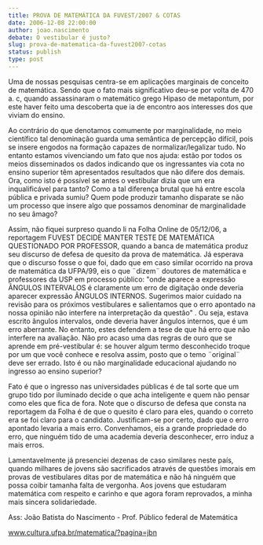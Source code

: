```yaml
---
title: PROVA DE MATEMÁTICA DA FUVEST/2007 & COTAS
date: 2006-12-08 22:00:00
author: joao.nascimento
debate: O vestibular é justo?
slug: prova-de-matematica-da-fuvest2007-cotas
status: publish 
type: post
---
```


Uma de nossas pesquisas centra-se em aplicações marginais de conceito de matemática. Sendo que o fato mais significativo deu-se por volta de 470 a. c, quando assassinaram o matemático grego Hipaso de metapontum, por este haver feito uma descoberta que ia de encontro aos interesses dos que viviam do ensino.   

Ao contrário do que denotamos comumente por marginalidade, no meio científico tal denominação guarda uma semântica de percepção difícil, pois se insere engodos na formação capazes de normalizar/legalizar tudo. No entanto estamos vivenciando um fato que nos ajuda: estão por todos os meios disseminados os dados indicando que os ingressantes via cota no ensino superior têm apresentados resultados que não difere dos demais. Ora, como isto é possível se antes o vestibular dizia que um era inqualificável para tanto? Como a tal diferença brutal que há entre escola pública e privada sumiu? Quem pode produzir tamanho disparate se não um processo que insere algo que possamos denominar de marginalidade no seu âmago?  

Assim, não fiquei surpreso quando li na Folha Online de 05/12/06, a reportagem FUVEST DECIDE MANTER TESTE DE MATEMÁTICA QUESTIONADO POR PROFESSOR, quando a banca de matemática produz seu discurso de defesa de quesito da prova de matemática. Já esperava que o discurso fosse o que foi, dado que em caso similar ocorrido na prova de matemática da UFPA/99, eis o que ¨dizem¨ doutores de matemática e professores da USP em processo público: "onde aparece a expressão ÂNGULOS INTERVALOS é claramente um erro de digitação onde deveria aparecer expressão ÂNGULOS INTERNOS. Sugerimos maior cuidado na revisão para os próximos vestibulares e salientamos que o erro apontado na nossa opinião não interfere na interpretação da questão" . Ou seja, estava escrito ângulos intervalos, onde deveria haver ângulos internos, que é um erro aberrante. No entanto, estes defendem a tese de que há erro que não interfere na avaliação. Não pro acaso uma das regras de ouro que se aprende em pré-vestibular é: se houver algum termo desconhecido troque por um que você conhece e resolva assim, posto que o temo ¨original¨ deve ser errado. Isto é ou não marginalidade educacional ajudando no ingresso ao ensino superior?   

  

Fato é que o ingresso nas universidades públicas é de tal sorte que um grupo tido por iluminado decide o que acha inteligente e quem não pensar como eles que fica de fora. Note que o discurso de defesa que consta na reportagem da Folha é de que o quesito é claro para eles, quando o correto era se foi claro para o candidato. Justificam-se por certo, dado que o erro apontado levaria a mais erro. Convenhamos, eis a grande propriedade do erro, que ninguém tido de uma academia deveria desconhecer, erro induz a mais erros.   

Lamentavelmente já presenciei dezenas de caso similares neste país, quando milhares de jovens são sacrificados através de questões imorais em provas de vestibulares ditas por de matemática e não há ninguém que possa coibir tamanha falta de vergonha. Aos jovens que estudaram matemática com respeito e carinho e que agora foram reprovados, a minha mais sincera solidariedade.   

  

Ass: João Batista do Nascimento - Prof. Público federal de Matemática   

  

www.cultura.ufpa.br/matematica/?pagina=jbn  


